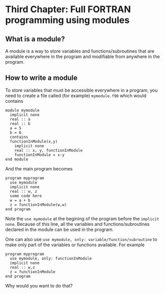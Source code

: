 # Third Chapter: Full FORTRAN programming using modules

## What is a module?

A module is a way to store variables and functions/subroutines that are available everywhere in the program and modifiable from anywhere in the program.

## How to write a module

To store variables that must be accessible everywhere in a program, you need to create a file called (for example) ```mymodule.f90``` which would contains
```
module mymodule
  implicit none
  real :: a
  real :: b
  a = 5
  b = 6
  contains
  functionInModule(x,y)
    implicit none
    real :: x, y, functionInModule
    functionInModule = x-y
end module
```
And the main program becomes
```
program myprogram
  use mymodule
  implicit none
  real :: w, z
  some code here
  w = a + b
  z = functionInModule(w,w)
end program
```
Note the ```use mymodule``` at the begining of the program before the ```implicit none```. Because of this line, all the variables and functions/subroutines declared in the module can be used in the program.

One can also use ```use mymodule, only: variable/function/subroutine``` to make only part of the variables or functions available. For example
```
program myprogram
  use mymodule, only: functionInModule
  implicit none
  real :: w,z
  z = functionInModule
end program
```
Why would you want to do that?
